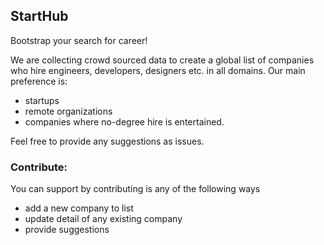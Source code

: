 ## StartHub
Bootstrap your search for career!

We are collecting crowd sourced data to create a global list of companies who hire engineers, developers, designers etc. in 
all domains. 
Our main preference is:
  - startups
  - remote organizations
  - companies where no-degree hire is entertained. 

Feel free to provide any suggestions as issues.

### Contribute:
You can support by contributing is any of the following ways

  - add a new company to list
  - update detail of any existing company
  - provide suggestions
